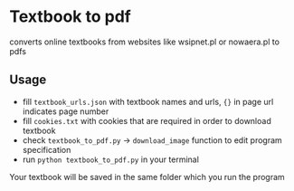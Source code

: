 # Textbook to pdf

converts online textbooks from websites like wsipnet.pl or nowaera.pl to pdfs

## Usage

* fill `textbook_urls.json` with textbook names and urls, `{}` in page url indicates page number
* fill `cookies.txt` with cookies that are required in order to download textbook
* check `textbook_to_pdf.py` -> `download_image` function to edit program specification
* run `python textbook_to_pdf.py` in your terminal

Your textbook will be saved in the same folder which you run the program